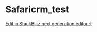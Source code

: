 # Safaricrm_test

[Edit in StackBlitz next generation editor ⚡️](https://stackblitz.com/~/github.com/imaraafricasafaris/Safaricrm_test)